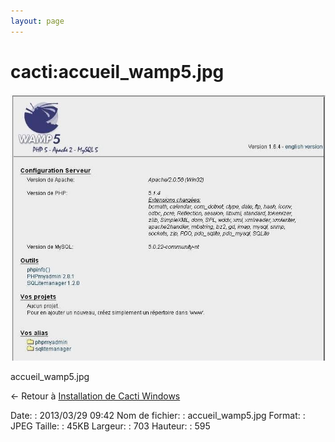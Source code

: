 ```yaml
---
layout: page
---
```


cacti:accueil\_wamp5.jpg
========================

[![accueil\_wamp5.jpg](../../assets/media/cacti/accueil_wamp5.jpg@cache=&w=703&h=595 "accueil_wamp5.jpg")](../../assets/media/cacti/accueil_wamp5.jpg@cache= "Afficher le fichier original")

accueil\_wamp5.jpg

← Retour à [Installation de Cacti
Windows](../../cacti/windows-install.html "cacti:windows-install")

Date:
:   2013/03/29 09:42
Nom de fichier:
:   accueil\_wamp5.jpg
Format:
:   JPEG
Taille:
:   45KB
Largeur:
:   703
Hauteur:
:   595

